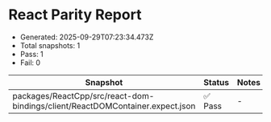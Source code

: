 # React Parity Report

- Generated: 2025-09-29T07:23:34.473Z
- Total snapshots: 1
- Pass: 1
- Fail: 0

| Snapshot | Status | Notes |
| --- | --- | --- |
| packages/ReactCpp/src/react-dom-bindings/client/ReactDOMContainer.expect.json | ✅ Pass | - |
